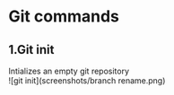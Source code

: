 # Git commands
## 1.Git init
Intializes an empty git repository<br>
![git init](screenshots/branch rename.png)
